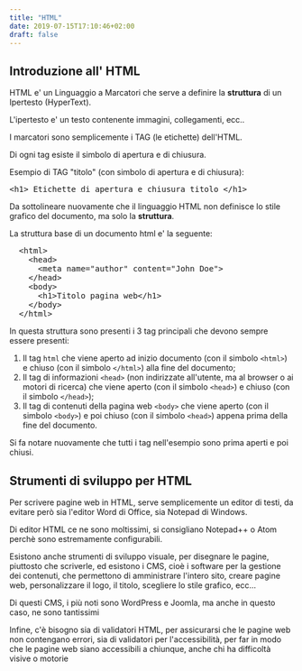 ```yaml
---
title: "HTML"
date: 2019-07-15T17:10:46+02:00
draft: false
---
```


<h2>Introduzione all' HTML</h2>

<p>HTML e' un Linguaggio a Marcatori che serve a definire la <b>struttura</b> di un Ipertesto (HyperText).</p>

<p>L'ipertesto e' un testo contenente immagini, collegamenti, ecc..</p>
<p>I marcatori sono semplicemente i TAG (le etichette) dell'HTML.</p>
<p>Di ogni tag esiste il simbolo di apertura e di chiusura.</p>

<p>Esempio di TAG "titolo" (con simbolo di apertura e di chiusura):</p>
<pre>&lt;h1&gt; Etichette di apertura e chiusura titolo &lt;/h1&gt;</pre>

<p>Da sottolineare nuovamente che il linguaggio HTML non definisce lo stile grafico del documento, ma solo la <b>struttura</b>.</p>

<p>La struttura base di un documento html e' la seguente:</p>
<pre>
  &lt;html&gt;
    &lt;head&gt;
      &lt;meta name="author" content="John Doe"&gt;
    &lt;/head&gt;
    &lt;body&gt;
      &lt;h1&gt;Titolo pagina web&lt;/h1&gt;
    &lt;/body&gt;
  &lt;/html&gt;
</pre>

<p>In questa struttura sono presenti i 3 tag principali che devono sempre essere presenti: </p>
<ol>
    <li>Il tag <code>html</code> che viene aperto ad inizio documento (con il simbolo <code>&lt;html&gt;</code>) e chiuso (con il simbolo <code>&lt;/html&gt;</code>) alla fine del documento;</li>
    <li>Il tag di informazioni <code>&lt;head&gt;</code> (non indirizzate all'utente, ma al browser o ai motori di ricerca) che viene aperto (con il simbolo <code>&lt;head&gt;</code>) e chiuso (con il simbolo <code>&lt;/head&gt;</code>);</li>
    <li>Il tag di contenuti della pagina web <code>&lt;body&gt;</code> che viene aperto (con il simbolo <code>&lt;body&gt;</code>) e poi chiuso (con il simbolo <code>&lt;head&gt;</code>) appena prima della fine del documento.</li>
</ol>

 <p>Si fa notare nuovamente che tutti i tag nell'esempio sono prima aperti e poi chiusi.</p>

<h2>Strumenti di sviluppo per HTML</h2>
<p>Per scrivere pagine web in HTML, serve semplicemente un editor di testi, da evitare però sia l'editor Word di Office, sia Notepad di Windows.</p>
<p>Di editor HTML ce ne sono moltissimi, si consigliano Notepad++ o Atom perchè sono estremamente configurabili.</p>

<p>Esistono anche strumenti di sviluppo visuale, per disegnare le pagine, piuttosto che scriverle, ed esistono i CMS, cioè i software per la gestione dei contenuti, che permettono di amministrare l'intero sito, creare pagine web, personalizzare il logo, il titolo, scegliere lo stile grafico, ecc...</p>

<p>Di questi CMS, i più noti sono WordPress e Joomla, ma anche in questo caso, ne sono tantissimi</p>

<p>Infine, c'è bisogno sia di validatori HTML, per assicurarsi che le pagine web non contengano errori, sia di validatori per l'accessibilità, per far in modo che le pagine web siano accessibili a chiunque, anche chi ha difficoltà visive o motorie</p>
